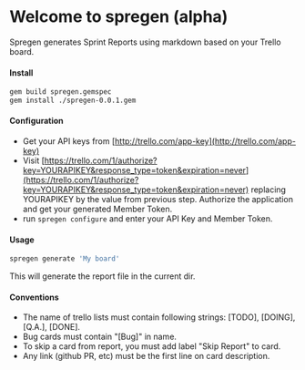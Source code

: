 # Welcome to spregen (alpha)
Spregen generates Sprint Reports using markdown based on your Trello board.

#### Install
  ```bash
gem build spregen.gemspec
gem install ./spregen-0.0.1.gem
  ```

#### Configuration
  - Get your API keys from [http://trello.com/app-key](http://trello.com/app-key)
  - Visit [https://trello.com/1/authorize?key=YOURAPIKEY&response_type=token&expiration=never](https://trello.com/1/authorize?key=YOURAPIKEY&response_type=token&expiration=never) replacing YOURAPIKEY by the value from previous step. Authorize the application and get your generated Member Token.
  - run ```spregen configure``` and enter your API Key and Member Token.

#### Usage
  ```bash
spregen generate 'My board'
  ```
  This will generate the report file in the current dir.

#### Conventions
 - The name of trello lists must contain following strings: [TODO], [DOING], [Q.A.], [DONE].
 - Bug cards must contain "[Bug]" in name.
 - To skip a card from report, you must add label "Skip Report" to card.
 - Any link (github PR, etc) must be the first line on card description.
